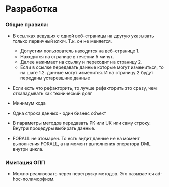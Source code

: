 # Разработка

### Общие правила:
  - В ссылках ведущих с одной веб-страницы на другую указывать только первичный ключ. Т.к. он не меняется.
    - Допустим пользователь находится на веб-странице 1.
    - Находится на странице в течении 5 минут.
    - Далее нажимает на ссылку и переходит на страницу 2. 
    - Если в ссылке передавать данные которые могут измениться, то на шаге 1.2. данные могут изменится. И на страницу 2 будут переданы устаревшние данные

  - Если есть что рефакторить, то лучше рефакторить это сразу, чем откаладывать как технический долг
  - Минимум кода
  
  - Одна строка данных - один бизнес объект
  - В параметры методов передавать PK или UK или саму строку. Внутри процедуры выбирать данные.
  - FORALL не атомарен. То есть видит данные не на момент выполнения FORALL, а на момент выполнения оператора DML внутри цикла.
  

### Имитация ОПП
  - Можно реализовать через перегрузку методов. Это называется ad-hoc-полиморфизм.